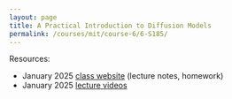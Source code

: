 ```yaml
---
layout: page
title: A Practical Introduction to Diffusion Models
permalink: /courses/mit/course-6/6-S185/
---
```


Resources:
- January 2025 [class website](https://6-s183-diffusion.github.io/) (lecture notes, homework)
- January 2025 [lecture videos](https://youtube.com/playlist?list=PL_1TbuIu65A_G908tHHvTnyQsueR17rMh&si=Kw4z2B-4pPOSsBQP)
